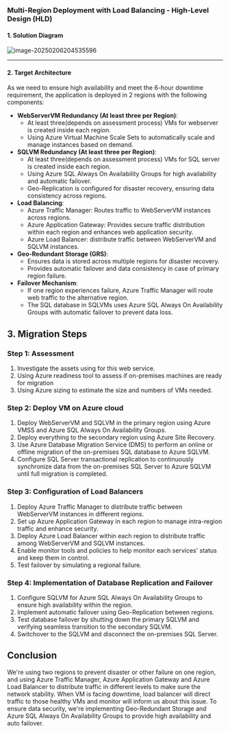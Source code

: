 ### **Multi-Region Deployment with Load Balancing - High-Level Design (HLD)**

#### **1. Solution Diagram**

![image-20250206204535596](C:\Users\yunti\AppData\Roaming\Typora\typora-user-images\image-20250206204535596.png)

------

#### **2. Target Architecture**

As we need to ensure high availability and meet the 6-hour downtime requirement, the application is deployed in 2 regions with the following components:

- **WebServerVM Redundancy (At least three per Region)**:
  - At least three(depends on assessment process)  VMs for webserver is created inside each region.
  - Using Azure Virtual Machine Scale Sets to automatically scale and manage instances based on demand.
- **SQLVM Redundancy (At least three per Region)**:
  - At least three(depends on assessment process)  VMs for SQL server is created inside each region.
  - Using Azure SQL Always On Availability Groups for high availability and automatic failover.
  - Geo-Replication is configured for disaster recovery, ensuring data consistency across regions.
- **Load Balancing**:
  - Azure Traffic Manager: Routes traffic to WebServerVM instances across regions.
  - Azure Application Gateway: Provides secure traffic distribution within each region and enhances web application security.
  - Azure Load Balancer: distribute traffic between WebServerVM and SQLVM instances.
- **Geo-Redundant Storage (GRS)**:
  - Ensures data is stored across multiple regions for disaster recovery.
  - Provides automatic failover and data consistency in case of primary region failure.
- **Failover Mechanism**:
  - If one region experiences failure, Azure Traffic Manager will route web traffic to the alternative region.
  - The SQL database in SQLVMs uses Azure SQL Always On Availability Groups with automatic failover to prevent data loss.

## 3. Migration Steps

### Step 1: Assessment

1. Investigate the assets using for this web service.
2. Using Azure readiness tool to assess if on-premises machines are ready for migration
3. Using Azure sizing to estimate the size and numbers of VMs needed.

### Step 2: Deploy VM on Azure cloud

1. Deploy WebServerVM and SQLVM in the primary region using Azure VMSS and Azure SQL Always On Availability Groups.
2. Deploy everything to the secondary region using Azure Site Recovery.
3. Use Azure Database Migration Service (DMS) to perform an online or offline migration of the on-premises SQL database to Azure SQLVM.
4. Configure SQL Server transactional replication to continuously synchronize data from the on-premises SQL Server to Azure SQLVM until full migration is completed.

### Step 3: Configuration of Load Balancers

1. Deploy Azure Traffic Manager to distribute traffic between WebServerVM instances in different regions.
2. Set up Azure Application Gateway in each region to manage intra-region traffic and enhance security.
3. Deploy Azure Load Balancer within each region to distribute traffic among WebServerVM and SQLVM instances.
4. Enable monitor tools and policies to help monitor each services' status and keep them in control.
5. Test failover by simulating a regional failure.

### Step 4: Implementation of Database Replication and Failover

1. Configure SQLVM for Azure SQL Always On Availability Groups to ensure high availability within the region.
2. Implement automatic failover using Geo-Replication between regions.
3. Test database failover by shutting down the primary SQLVM and verifying seamless transition to the secondary SQLVM.
4. Switchover to the SQLVM and disconnect the on-premises SQL Server.

## Conclusion

We're using two regions to prevent disaster or other failure on one region, and using Azure Traffic Manager, Azure Application Gateway and Azure Load Balancer to distribute traffic in different levels to make sure the network stability. When VM is facing downtime, load balancer will direct traffic to those healthy VMs and monitor will inform us about this issue. To ensure data security, we're implementing Geo-Redundant Storage and Azure SQL Always On Availability Groups to provide high availability and auto failover.